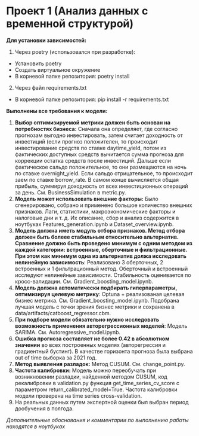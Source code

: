 # Проект 1 (Анализ данных с временной структурой)
**Для установки зависимостей:**
1. Через poetry (использовался при разработке):
* Установить poetry
* Создать виртуальное окружение
* В корневой папке репозитория: poetry install
2. Через файл requirements.txt
* В корневой папке репозитория: pip install -r requirements.txt


**Выполнены все требования к модели:**
1. **Выбор оптимизируемой метрики должен быть основан на потребностях бизнеса:** Сначала она определяет, где согласно прогнозам выгодно инвестировать, затем считает доходность от инвестиций (если прогноз положителен, то происходит инвестирование средств по ставке daytime_yield, потом из фактических доступных средств вычитается сумма прогноза для коррекции остатка средств после инвестиций. Дальше если фактическое сальдо положительное, то они размещаются на ночь по ставке overnight_yield. Если сальдо отрицательное, то происходит заем по ставке borrow_rate. В самом конце вычисляется общая прибыль, суммируя доходность от всех инвестиционных операций за день. См. BusinessSimulation в metric.py.
2. **Модель может использовать внешние факторы:** Было сгенерировано, собрано и применено большое количество внешних признаков. Лаги, статистики, макроэкономические факторы и налоговые дни и т. д. Их описание, сбор и анализ содержится в ноутбуках Features_generation.ipynb и Dataset_overview.ipynb.
3. **Модель должна иметь модуль отбора признаков. Метод отбора должен быть болеее стабильным относительно альтернатив. Сравнение должно быть проведено минимум с одним методом из каждой категории: встроенные, оберточные и фильтрационные. При этом как минимум одна из альтернатив должа исследовать нелинейную зависимость**: Реализовано 3 оберточных, 2 встроенных и 1 фильтрационный метод. Оберточный и встроенный исследуют нелинейные зависимости. Стабильность оценивается по кросс-валидации. См. Gradient_boosting_model.ipynb.
4. **Модель должна автоматически подбирать гиперпараметры, оптимизируя целевую метрику**: Optuna + реализованая целевая бизнес метрика. См. Gradient_boosting_model.ipynb. Подобрана лучшая модель с точки зрения бизнес метрики и сохранена в data/artifacts/catboost_regressor.cbm.
5. **При подборе модели обязательно нужно исследовать возможность применения авторегрессионных моделей**: Модель SARIMA. См. Autoregressive_model.ipynb.
6. **Ошибка прогноза составляет не более 0.42 в абсолютном значении** во всех построенных моделях (авторегрессия и градиентный бустинг). В качестве горизонта прогноза была выбрана out of time выборка за 2021 год.
7. **Метод выявления разладок:** Метод CUSUM. См. change_point.py.
8. **Частота калибровки:** Модель можно переобучать при возникновении разладки, найденной методом CUSUM, код рекалибровки в validation.py функция get_time_series_cv_score с параметром return_calibrated_model=True. Частота калибровки модели проверена на time series cross-validation.
9. На реальных данных путем экспертной оценки был выбран период дообучения в полгода.

_Дополнительные обоснования и комментарии по выполнению работы находятся в ноутбуках_
